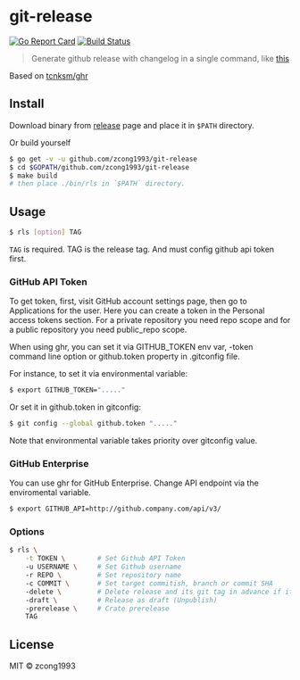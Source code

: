 # git-release

[![Go Report Card](https://goreportcard.com/badge/github.com/zcong1993/git-release)](https://goreportcard.com/report/github.com/zcong1993/git-release)
[![Build Status](https://travis-ci.org/zcong1993/git-release.svg?branch=master)](https://travis-ci.org/zcong1993/git-release)

> Generate github release with changelog in a single command, like [this](https://github.com/zcong1993/git-release/releases)

Based on [tcnksm/ghr](https://github.com/tcnksm/ghr)

## Install
Download binary from [release](https://github.com/zcong1993/git-release/releases) page and place it in `$PATH` directory.

Or build yourself
```bash
$ go get -v -u github.com/zcong1993/git-release
$ cd $GOPATH/github.com/zcong1993/git-release
$ make build
# then place ./bin/rls in `$PATH` directory.
```

## Usage
```bash
$ rls [option] TAG
```
`TAG` is required. TAG is the release tag. And must config github api token first.

### GitHub API Token

To get token, first, visit GitHub account settings page, then go to Applications for the user. Here you can create a token in the Personal access tokens section. For a private repository you need repo scope and for a public repository you need public_repo scope.

When using ghr, you can set it via GITHUB_TOKEN env var, -token command line option or github.token property in .gitconfig file.

For instance, to set it via environmental variable:
```bash
$ export GITHUB_TOKEN="....."
```
Or set it in github.token in gitconfig:

```bash
$ git config --global github.token "....."
```
Note that environmental variable takes priority over gitconfig value.

### GitHub Enterprise

You can use ghr for GitHub Enterprise. Change API endpoint via the enviromental variable.
```bash
$ export GITHUB_API=http://github.company.com/api/v3/
```

### Options

```bash
$ rls \
    -t TOKEN \        # Set Github API Token
    -u USERNAME \     # Set Github username
    -r REPO \         # Set repository name
    -c COMMIT \       # Set target commitish, branch or commit SHA
    -delete \         # Delete release and its git tag in advance if it exists
    -draft \          # Release as draft (Unpublish)
    -prerelease \     # Crate prerelease
    TAG
```

## License

MIT &copy; zcong1993
